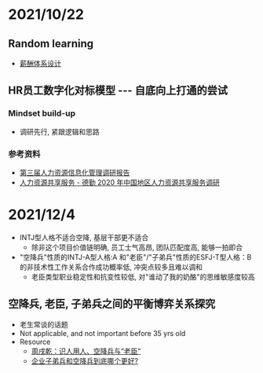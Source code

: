 # 2021/10/22
## Random learning
- [薪酬体系设计](https://zhuanlan.zhihu.com/p/106081977)
## HR员工数字化对标模型 --- 自底向上打通的尝试
### Mindset build-up
- 调研先行, 紧跟逻辑和思路
### 参考资料
- [第三届人力资源信息化管理调研报告](http://hrecchina.com/UpLoadFile/20200106/%E7%AC%AC%E4%B8%89%E5%B1%8A%E4%BA%BA%E5%8A%9B%E8%B5%84%E6%BA%90%E4%BF%A1%E6%81%AF%E5%8C%96%E7%AE%A1%E7%90%86%E8%B0%83%E7%A0%94%E6%8A%A5%E5%91%8A.pdf)
- [人力资源共享服务 - 德勤 2020 年中国地区人力资源共享服务调研](https://www2.deloitte.com/content/dam/Deloitte/cn/Documents/human-capital/deloitte-cn-hc-2020-hrssc-survey-report-zh-200511.pdf)


# 2021/12/4
- INTJ型人格不适合空降, 基层干部更不适合
  - 除非这个项目价值链明确, 员工士气高昂, 团队匹配度高, 能够一拍即合
- "空降兵"性质的INTJ-A型人格:A 和"老臣"/"子弟兵"性质的ESFJ-T型人格：B 的非技术性工作关系合作成功概率低, 冲突点较多且难以调和
  - 老臣类型职业稳定性和抗变性较低, 对"谁动了我的奶酪"的思维敏感度较高

## 空降兵, 老臣, 子弟兵之间的平衡博弈关系探究
- 老生常谈的话题
- Not applicable, and not important before 35 yrs old
- Resource
  - [周戌乾：识人用人、空降兵与“老臣”](http://www.taplowleadership.com.cn/taplow/news/262.html)
  - [企业子弟兵和空降兵到底哪个更好? ](https://www.sohu.com/a/328941493_403889)